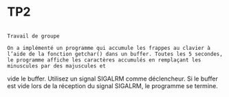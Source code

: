 # TP2

                                                                           Travail de groupe
                                              
    On a implémenté un programme qui accumule les frappes au clavier à l’aide de la fonction getchar() dans un buffer. Toutes les 5 secondes, le programme affiche les caractères accumulés en remplaçant les minuscules par des majuscules et
vide le buffer. Utilisez un signal SIGALRM comme déclencheur. Si le buffer est vide lors de la réception du signal SIGALRM, le programme se termine.
